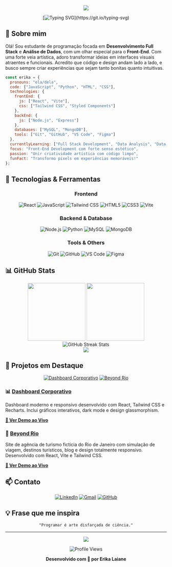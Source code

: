 <div align="center">
  <img src="https://capsule-render.vercel.app/api?type=waving&color=gradient&customColorList=6,10,12,14,18&height=200&section=header&text=Erika%20Laiane&fontSize=80&fontColor=fff&animation=fadeIn&fontAlignY=38&desc=Full%20Stack%20Developer%20%7C%20Data%20Enthusiast&descAlignY=58&descAlign=50" />
</div>

<div align="center">
  
  [![Typing SVG](https://readme-typing-svg.herokuapp.com?font=Fira+Code&weight=600&size=22&pause=1000&color=8B5CF6&center=true&vCenter=true&width=600&lines=Estudante+de+Desenvolvimento+Full+Stack;Explorando+An%C3%A1lise+de+Dados;Criando+interfaces+modernas+com+React;Apaixonada+por+tecnologia!)](https://git.io/typing-svg)
  
</div>

## 💜 Sobre mim

Olá! Sou estudante de programação focada em **Desenvolvimento Full Stack** e **Análise de Dados**, com um olhar especial para o **Front-End**. Com uma forte veia artística, adoro transformar ideias em interfaces visuais atraentes e funcionais. Acredito que código e design andam lado a lado, e busco sempre criar experiências que sejam tanto bonitas quanto intuitivas.

```javascript
const erika = {
  pronouns: "ela/dela",
  code: ["JavaScript", "Python", "HTML", "CSS"],
  technologies: {
    frontEnd: {
      js: ["React", "Vite"],
      css: ["Tailwind CSS", "Styled Components"]
    },
    backEnd: {
      js: ["Node.js", "Express"]
    },
    databases: ["MySQL", "MongoDB"],
    tools: ["Git", "GitHub", "VS Code", "Figma"]
  },
  currentlyLearning: ["Full Stack Development", "Data Analysis", "Data Visualization"],
  focus: "Front-End Development com forte senso estético",
  passion: "Unir criatividade artística com código limpo",
  funFact: "Transformo pixels em experiências memoráveis!"
};
```

## 🚀 Tecnologias & Ferramentas

<div align="center">

### Frontend
![React](https://img.shields.io/badge/React-20232A?style=for-the-badge&logo=react&logoColor=61DAFB)
![JavaScript](https://img.shields.io/badge/JavaScript-F7DF1E?style=for-the-badge&logo=javascript&logoColor=black)
![Tailwind CSS](https://img.shields.io/badge/Tailwind_CSS-38B2AC?style=for-the-badge&logo=tailwind-css&logoColor=white)
![HTML5](https://img.shields.io/badge/HTML5-E34F26?style=for-the-badge&logo=html5&logoColor=white)
![CSS3](https://img.shields.io/badge/CSS3-1572B6?style=for-the-badge&logo=css3&logoColor=white)
![Vite](https://img.shields.io/badge/Vite-646CFF?style=for-the-badge&logo=vite&logoColor=white)

### Backend & Database
![Node.js](https://img.shields.io/badge/Node.js-339933?style=for-the-badge&logo=nodedotjs&logoColor=white)
![Python](https://img.shields.io/badge/Python-3776AB?style=for-the-badge&logo=python&logoColor=white)
![MySQL](https://img.shields.io/badge/MySQL-4479A1?style=for-the-badge&logo=mysql&logoColor=white)
![MongoDB](https://img.shields.io/badge/MongoDB-47A248?style=for-the-badge&logo=mongodb&logoColor=white)

### Tools & Others
![Git](https://img.shields.io/badge/Git-F05032?style=for-the-badge&logo=git&logoColor=white)
![GitHub](https://img.shields.io/badge/GitHub-181717?style=for-the-badge&logo=github&logoColor=white)
![VS Code](https://img.shields.io/badge/VS_Code-007ACC?style=for-the-badge&logo=visual-studio-code&logoColor=white)
![Figma](https://img.shields.io/badge/Figma-F24E1E?style=for-the-badge&logo=figma&logoColor=white)

</div>

## 📊 GitHub Stats

<div align="center">
  <img height="180em" src="https://github-readme-stats.vercel.app/api?username=erikalaiane&show_icons=true&theme=radical&include_all_commits=true&count_private=true&border_color=8B5CF6&title_color=8B5CF6&icon_color=A78BFA"/>
  <img height="180em" src="https://github-readme-stats.vercel.app/api/top-langs/?username=erikalaiane&layout=compact&langs_count=8&theme=radical&border_color=8B5CF6&title_color=8B5CF6"/>
</div>

<div align="center">
  <img src="https://github-readme-streak-stats.herokuapp.com/?user=erikalaiane&theme=radical&border=8B5CF6&ring=8B5CF6&fire=A78BFA&currStreakLabel=A78BFA" alt="GitHub Streak Stats" />
</div>

<div align="center">
  <img src="https://github-readme-activity-graph.vercel.app/graph?username=erikalaiane&theme=react-dark&hide_border=true&area=true&color=8B5CF6&point=A78BFA&line=8B5CF6" />
</div>

## 🎯 Projetos em Destaque

<div align="center">

[![Dashboard Corporativo](https://github-readme-stats.vercel.app/api/pin/?username=erikalaiane&repo=dashboard-corporativo&theme=radical&border_color=8B5CF6&title_color=8B5CF6&icon_color=A78BFA)](https://github.com/erikalaiane/dashboard-corporativo)
[![Beyond Rio](https://github-readme-stats.vercel.app/api/pin/?username=erikalaiane&repo=beyond-rio&theme=radical&border_color=8B5CF6&title_color=8B5CF6&icon_color=A78BFA)](https://github.com/erikalaiane/beyond-rio)

</div>

### 📊 [Dashboard Corporativo](https://github.com/erikalaiane/dashboard-corporativo)
Dashboard moderno e responsivo desenvolvido com React, Tailwind CSS e Recharts. Inclui gráficos interativos, dark mode e design glassmorphism.

**[🚀 Ver Demo ao Vivo](https://erikalaiane.github.io/dashboard-corporativo/)**

### 🌴 [Beyond Rio](https://github.com/erikalaiane/beyond-rio)
Site de agência de turismo fictícia do Rio de Janeiro com simulação de viagem, destinos turísticos, blog e design totalmente responsivo. Desenvolvido com React, Vite e Tailwind CSS.

**[🚀 Ver Demo ao Vivo](https://erikalaiane.github.io/beyond-rio/)**

## 📫 Contato

<div align="center">

[![LinkedIn](https://img.shields.io/badge/LinkedIn-0077B5?style=for-the-badge&logo=linkedin&logoColor=white)](https://www.linkedin.com/in/erika-laiane-azevedo)
[![Gmail](https://img.shields.io/badge/Gmail-D14836?style=for-the-badge&logo=gmail&logoColor=white)](mailto:erikalaianeazevedosantos@gmail.com)
[![GitHub](https://img.shields.io/badge/GitHub-100000?style=for-the-badge&logo=github&logoColor=white)](https://github.com/erikalaiane)

</div>

## 💡 Frase que me inspira

<div align="center">
  
  ```
  "Programar é arte disfarçada de ciência."
  ```
  
</div>

---

<div align="center">
  <img src="https://capsule-render.vercel.app/api?type=waving&color=gradient&customColorList=6,10,12,14,18&height=100&section=footer" />
  
  ![Profile Views](https://komarev.com/ghpvc/?username=erikalaiane&color=blueviolet&style=for-the-badge)
  
  **Desenvolvido com 💜 por Erika Laiane**
</div>
